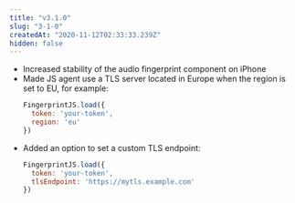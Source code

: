 ```yaml
---
title: "v3.1.0"
slug: "3-1-0"
createdAt: "2020-11-12T02:33:33.239Z"
hidden: false
---
```

- Increased stability of the audio fingerprint component on iPhone
- Made JS agent use a TLS server located in Europe when the region is set to EU, for example:
    ```js
    FingerprintJS.load({
      token: 'your-token',
      region: 'eu'
    })
    ```
- Added an option to set a custom TLS endpoint:
    ```js
    FingerprintJS.load({
      token: 'your-token',
      tlsEndpoint: 'https://mytls.example.com'
    })
    ```